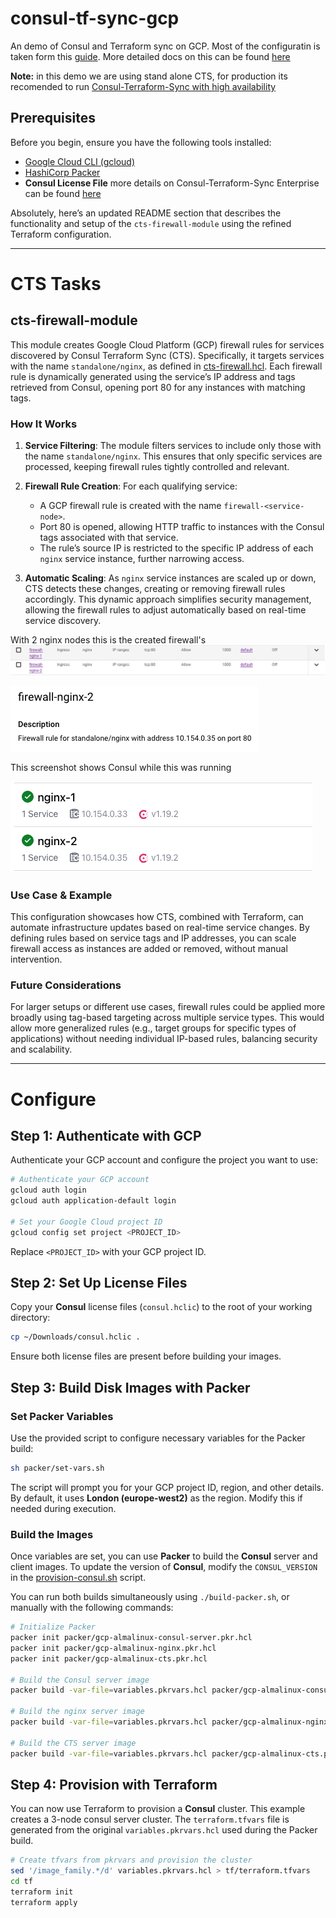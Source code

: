 # consul-tf-sync-gcp
An demo of Consul and Terraform sync on GCP. Most of the configuratin is taken form this [guide](https://developer.hashicorp.com/consul/tutorials/network-automation/consul-terraform-sync). More detailed docs on this can be found [here](https://developer.hashicorp.com/consul/docs/nia)

**Note:** in this demo we are using stand alone CTS, for production its recomended to run [Consul-Terraform-Sync with high availability](https://developer.hashicorp.com/consul/docs/nia/usage/run-ha)

## Prerequisites

Before you begin, ensure you have the following tools installed:

- [Google Cloud CLI (gcloud)](https://cloud.google.com/sdk/docs/install)
- [HashiCorp Packer](https://developer.hashicorp.com/packer/tutorials/docker-get-started/get-started-install-cli)
- **Consul License File** more details on Consul-Terraform-Sync Enterprise can be found [here](https://developer.hashicorp.com/consul/docs/nia/enterprise)

Absolutely, here’s an updated README section that describes the functionality and setup of the `cts-firewall-module` using the refined Terraform configuration.

---

# CTS Tasks

## cts-firewall-module

This module creates Google Cloud Platform (GCP) firewall rules for services discovered by Consul Terraform Sync (CTS). Specifically, it targets services with the name `standalone/nginx`, as defined in [cts-firewall.hcl](./packer/configs/cts-firewall.hcl). Each firewall rule is dynamically generated using the service’s IP address and tags retrieved from Consul, opening port 80 for any instances with matching tags. 

### How It Works

1. **Service Filtering**: The module filters services to include only those with the name `standalone/nginx`. This ensures that only specific services are processed, keeping firewall rules tightly controlled and relevant.

2. **Firewall Rule Creation**: For each qualifying service:
   - A GCP firewall rule is created with the name `firewall-<service-node>`.
   - Port 80 is opened, allowing HTTP traffic to instances with the Consul tags associated with that service.
   - The rule’s source IP is restricted to the specific IP address of each `nginx` service instance, further narrowing access.
   
3. **Automatic Scaling**: As `nginx` service instances are scaled up or down, CTS detects these changes, creating or removing firewall rules accordingly. This dynamic approach simplifies security management, allowing the firewall rules to adjust automatically based on real-time service discovery.

With 2 nginx nodes this is the created firewall's
![firewalls](./docs/firewalls.png)

![firewalls](./docs/firewall.png)

This screenshot shows Consul while this was running

![consul](./docs/consul-nodes.png)

### Use Case & Example

This configuration showcases how CTS, combined with Terraform, can automate infrastructure updates based on real-time service changes. By defining rules based on service tags and IP addresses, you can scale firewall access as instances are added or removed, without manual intervention.

### Future Considerations

For larger setups or different use cases, firewall rules could be applied more broadly using tag-based targeting across multiple service types. This would allow more generalized rules (e.g., target groups for specific types of applications) without needing individual IP-based rules, balancing security and scalability.

---

# Configure

## Step 1: Authenticate with GCP

Authenticate your GCP account and configure the project you want to use:

```bash
# Authenticate your GCP account
gcloud auth login
gcloud auth application-default login

# Set your Google Cloud project ID
gcloud config set project <PROJECT_ID>
```

Replace `<PROJECT_ID>` with your GCP project ID.

## Step 2: Set Up License Files

Copy your **Consul** license files (`consul.hclic`) to the root of your working directory:

```bash
cp ~/Downloads/consul.hclic .
```

Ensure both license files are present before building your images.

## Step 3: Build Disk Images with Packer
### Set Packer Variables

Use the provided script to configure necessary variables for the Packer build:

```bash
sh packer/set-vars.sh
```

The script will prompt you for your GCP project ID, region, and other details. By default, it uses **London (europe-west2)** as the region. Modify this if needed during execution.

### Build the Images

Once variables are set, you can use **Packer** to build the **Consul** server and client images. To update the version of **Consul**, modify the `CONSUL_VERSION` in the [provision-consul.sh](./packer/scripts/provision-consul.sh) script.

You can run both builds simultaneously using `./build-packer.sh`, or manually with the following commands:

```bash
# Initialize Packer
packer init packer/gcp-almalinux-consul-server.pkr.hcl
packer init packer/gcp-almalinux-nginx.pkr.hcl
packer init packer/gcp-almalinux-cts.pkr.hcl

# Build the Consul server image
packer build -var-file=variables.pkrvars.hcl packer/gcp-almalinux-consul-server.pkr.hcl

# Build the nginx server image
packer build -var-file=variables.pkrvars.hcl packer/gcp-almalinux-nginx.pkr.hcl

# Build the CTS server image
packer build -var-file=variables.pkrvars.hcl packer/gcp-almalinux-cts.pkr.hcl
```

## Step 4: Provision with Terraform

You can now use Terraform to provision a **Consul** cluster. This example creates a 3-node consul server cluster. The `terraform.tfvars` file is generated from the original `variables.pkrvars.hcl` used during the Packer build.

```bash
# Create tfvars from pkrvars and provision the cluster
sed '/image_family.*/d' variables.pkrvars.hcl > tf/terraform.tfvars
cd tf
terraform init
terraform apply
```
